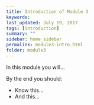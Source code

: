 ```yaml
---
title: Introduction of Module 3
keywords: 
last_updated: July 19, 2017
tags: [introduction]
summary: ""
sidebar: home_sidebar
permalink: module3-intro.html
folder: module3
---
```


In this module you will...

By the end you should:

* Know this...
* And this...